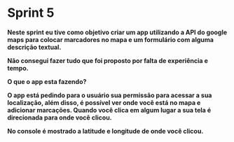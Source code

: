 # Sprint 5

**Neste sprint eu tive como objetivo criar um app utilizando a API do google maps para colocar marcadores no mapa e um formulário com alguma descrição textual.**

**Não consegui fazer tudo que foi proposto por falta de experiência e tempo.**

**O que o app esta fazendo?**

**O app está pedindo para o usuário sua permissão para acessar a sua localização, além disso, é possível ver onde você está no mapa e adicionar marcações. Quando você clica em algum lugar a sua tela é direcionada para onde você clicou.**

**No console é mostrado a latitude e longitude de onde você clicou.**